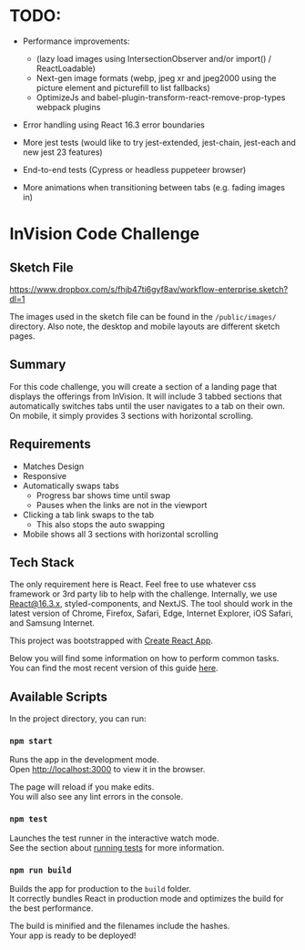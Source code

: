 # TODO:
- Performance improvements:
  - (lazy load images using IntersectionObserver and/or import() / ReactLoadable)
  - Next-gen image formats (webp, jpeg xr and jpeg2000 using the picture element and picturefill to list fallbacks)
  - OptimizeJs and babel-plugin-transform-react-remove-prop-types webpack plugins

- Error handling using React 16.3 error boundaries

- More jest tests (would like to try jest-extended, jest-chain, jest-each and new jest 23 features)

- End-to-end tests (Cypress or headless puppeteer browser)

- More animations when transitioning between tabs (e.g. fading images in)



# InVision Code Challenge

## Sketch File

https://www.dropbox.com/s/fhjb47ti6gyf8av/workflow-enterprise.sketch?dl=1

The images used in the sketch file can be found in the `/public/images/` directory.
Also note, the desktop and mobile layouts are different sketch pages.

## Summary

For this code challenge, you will create a section of a landing page that displays the offerings from InVision. It will include 3 tabbed sections that automatically switches tabs until the user navigates to a tab on their own. On mobile, it simply provides 3 sections with horizontal scrolling.

## Requirements

- Matches Design
- Responsive
- Automatically swaps tabs
  - Progress bar shows time until swap
  - Pauses when the links are not in the viewport
- Clicking a tab link swaps to the tab
  - This also stops the auto swapping
- Mobile shows all 3 sections with horizontal scrolling

## Tech Stack

The only requirement here is React. Feel free to use whatever css framework or 3rd party lib to help with the challenge. Internally, we use React@16.3.x, styled-components, and NextJS. The tool should work in the latest version of Chrome, Firefox, Safari, Edge, Internet Explorer, iOS Safari, and Samsung Internet.


This project was bootstrapped with [Create React App](https://github.com/facebookincubator/create-react-app).

Below you will find some information on how to perform common tasks.<br>
You can find the most recent version of this guide [here](https://github.com/facebookincubator/create-react-app/blob/master/packages/react-scripts/template/README.md).

## Available Scripts

In the project directory, you can run:

### `npm start`

Runs the app in the development mode.<br>
Open [http://localhost:3000](http://localhost:3000) to view it in the browser.

The page will reload if you make edits.<br>
You will also see any lint errors in the console.

### `npm test`

Launches the test runner in the interactive watch mode.<br>
See the section about [running tests](#running-tests) for more information.

### `npm run build`

Builds the app for production to the `build` folder.<br>
It correctly bundles React in production mode and optimizes the build for the best performance.

The build is minified and the filenames include the hashes.<br>
Your app is ready to be deployed!